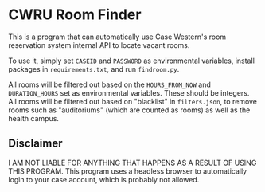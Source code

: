 # CWRU Room Finder

This is a program that can automatically use Case Western's room reservation system internal API to locate vacant rooms.

To use it, simply set `CASEID` and `PASSWORD` as environmental variables, install packages in `requirements.txt`, and run `findroom.py`.

All rooms will be filtered out based on the `HOURS_FROM_NOW` and `DURATION_HOURS` set as environmental variables. These should be integers. All rooms will be filtered out based on "blacklist" in `filters.json`, to remove rooms such as "auditoriums" (which are counted as rooms) as well as the health campus.

## Disclaimer
I AM NOT LIABLE FOR ANYTHING THAT HAPPENS AS A RESULT OF USING THIS PROGRAM. This program uses a headless browser to automatically login to your case account, which is probably not allowed.
